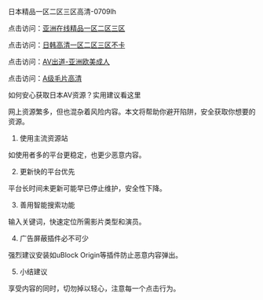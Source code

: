 日本精品一区二区三区高清-0709lh

点击访问：<a href="https://heiliaowzu4ur.pages.dev">亚洲在线精品一区二区三区</a>

点击访问：<a href="https://heiliaoxwd5i8.pages.dev">日韩高清一区二区三区不卡</a>

点击访问：<a href="https://heiliaoxwd5i8.pages.dev">AV出道-亚洲欧美成人</a>

点击访问：<a href="https://heiliaoll4qsx.pages.dev">A级毛片高清</a>

如何安心获取日本AV资源？实用建议看这里

网上资源繁多，但也混杂着风险内容。本文将帮助你避开陷阱，安全获取你想要的资源。

1. 使用主流资源站

如使用者多的平台更稳定，也更少恶意内容。

2. 更新快的平台优先

平台长时间未更新可能早已停止维护，安全性下降。

3. 善用智能搜索功能

输入关键词，快速定位所需影片类型和演员。

4. 广告屏蔽插件必不可少

强烈建议安装如uBlock Origin等插件防止恶意内容弹出。

5. 小结建议

享受内容的同时，切勿掉以轻心，注意每一个点击行为。

<span style="display:none;">[Canonical link]( https://github.com/lh070925/12486 ）</span>
